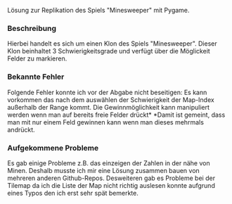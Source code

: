 Lösung zur Replikation des Spiels "Minesweeper" mit Pygame.

<h3>Beschreibung</h3>
Hierbei handelt es sich um einen Klon des Spiels "Minesweeper". Dieser Klon beinhaltet 3 Schwierigkeitsgrade und verfügt über die Möglickeit Felder zu markieren.

<h3>Bekannte Fehler</h3>
Folgende Fehler konnte ich vor der Abgabe nicht beseitigen:
Es kann vorkommen das nach dem auswählen der Schwierigkeit der Map-Index außerhalb der Range kommt.
Die Gewinnmöglichkeit kann manipuliert werden wenn man auf bereits freie Felder drückt*
*Damit ist gemeint, dass man mit nur einem Feld gewinnen kann wenn man dieses mehrmals andrückt.

<h3>Aufgekommene Probleme</h3>
Es gab einige Probleme z.B. das einzeigen der Zahlen in der nähe von Minen. Deshalb musste ich mir eine Lösung zusammen bauen von mehreren anderen Github-Repos. Desweiteren gab es Probleme bei der Tilemap da ich die Liste der Map nicht richtig auslesen konnte aufgrund eines Typos den ich erst sehr spät bemerkte.
